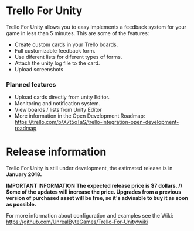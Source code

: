 # Trello For Unity

Trello For Unity allows you to easy implements a feedback system for your game in less than 5 minutes.
This are some of the features:

  - Create custom cards in your Trello boards.
  - Full customizable feedback form.
  - Use diferent lists for diferent types of forms.
  - Attach the unity log file to the card.
  - Upload screenshots

### Planned features

  - Upload cards directly from unity Editor.
  - Monitoring and notification system.
  - View boards / lists from Unity Editor
  - More information in the Open Development Roadmap: https://trello.com/b/X7t5oTaS/trello-integration-open-development-roadmap


# Release information

Trello For Unity is still under development, the estimated release is in **January 2018.**

**IMPORTANT INFORMATION**
**The expected release price is $7 dollars. //
Some of the updates will increase the price. Upgrades from a previous version of purchased asset will be free, so it's advisable to buy it as soon as possible.**

For more information about configuration and examples see the Wiki: https://github.com/UnrealByteGames/Trello-For-Unity/wiki
